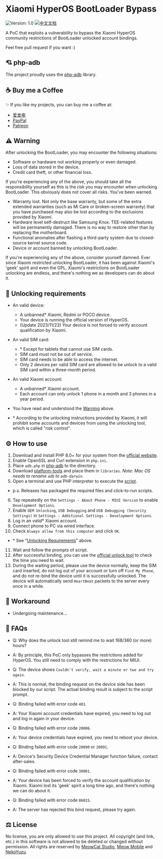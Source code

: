 # Xiaomi HyperOS BootLoader Bypass

![Version: 1.0](https://img.shields.io/badge/Version-1.0-brightgreen?style=for-the-badge) [![中文文档](https://img.shields.io/badge/中文文档-brightgreen?style=for-the-badge)](README-zh.md)

A PoC that exploits a vulnerability to bypass the Xiaomi HyperOS community restrictions of BootLoader unlocked account bindings.

Feel free pull request if you want :)

## 💘 php-adb

The project proudly uses the [php-adb](https://github.com/MlgmXyysd/php-adb) library.

## ☕ Buy me a Coffee

✨ If you like my projects, you can buy me a coffee at:

 - [爱发电](https://afdian.net/@MlgmXyysd)
 - [PayPal](https://paypal.me/MlgmXyysd)
 - [Patreon](https://www.patreon.com/MlgmXyysd)

## ⚠️ Warning

After unlocking the BootLoader, you may encounter the following situations:

- Software or hardware not working properly or even damaged.
- Loss of data stored in the device.
- Credit card theft, or other financial loss.

If you're experiencing any of the above, you should take all the responsibility yourself as this is the risk you may encounter when unlocking BootLoader. This obviously does not cover all risks. You've been warned.

- Warranty lost. Not only the base warranty, but some of the extra extended warranties (such as Mi Care or broken-screen warranty) that you have purchased may also be lost according to the exclusions provided by Xiaomi.
- Hardware level self-destruct like Samsung Knox. TEE-related features will be permanently damaged. There is no way to restore other than by replacing the motherboard.
- Functional anomalies after flashing a third-party system due to closed-source kernel source code.
- Device or account banned by unlocking BootLoader.

If you're experiencing any of the above, consider yourself damned. Ever since Xiaomi restricted unlocking BootLoader, it has been against Xiaomi's 'geek' spirit and even the GPL. Xiaomi's restrictions on BootLoader unlocking are endless, and there's nothing we as developers can do about it.

## 📲 Unlocking requirements

- An valid device:
  - A unbanned\* Xiaomi, Redmi or POCO device.
  - Your device is running the official version of HyperOS.
  - (Update 2023/11/23) Your device is not forced to verify account qualification by Xiaomi.
- An valid SIM card:
  - \* Except for tablets that cannot use SIM cards.
  - SIM card must not be out of service.
  - SIM card needs to be able to access the internet.
  - Only 2 devices per valid SIM card are allowed to be unlock to a valid SIM card within a three-month period.
- An valid Xiaomi account:
  - A unbanned\* Xiaomi account.
  - Each account can only unlock 1 phone in a month and 3 phones in a year period.
- You have read and understood the [Warning](#%EF%B8%8F-warning) above.

- \*  According to the unlocking instructions provided by Xiaomi, it will prohibit some accounts and devices from using the unlocking tool, which is called "risk control".

## ⚙️ How to use

1. Download and install PHP 8.0+ for your system from the [official website](https://www.php.net/downloads).
2. Enable OpenSSL and Curl extension in `php.ini`.
3. Place `adb.php` in [php-adb](https://github.com/MlgmXyysd/php-adb) to the directory.
4. Download [platform-tools](https://developer.android.com/studio/releases/platform-tools) and place them in `libraries`. *Note: Mac OS needs to rename `adb` to `adb-darwin`.*
5. Open a terminal and use PHP interpreter to execute the [script](bypass.php).

- p.s. Releases has packaged the required files and click-to-run scripts.

6. Tap repeatedly on the `Settings - About Phone - MIUI Version` to enable `Development Options`.
7. Enable `OEM Unlocking`, `USB Debugging` and `USB Debugging (Security Settings)` in `Settings - Additional Settings - Development Options`.
8. Log in an _valid_\* Xiaomi account.
9. Connect phone to PC via wired interface.
10. Check `Always allow from this computer` and click `OK`.

- \* See "[Unlocking Requirements](#-Unlocking-requirements)" above.

11. Wait and follow the prompts of script.
12. After successful binding, you can use the [official unlock tool](https://en.miui.com/unlock/index.html) to check the time you need to wait.
13. During the waiting period, please use the device normally, keep the SIM card inserted, do not log out of your account or turn off `Find My Phone`, and do not re-bind the device until it is successfully unlocked. The device will automatically send `HeartBeat` packets to the server every once in a while.

## 📖 Workaround

- Undergoing maintenance...

## 🔖 FAQs

- Q: Why does the unlock tool still remind me to wait 168/360 (or more) hours?
- A: By principle, this PoC only bypasses the restrictions added for HyperOS. You still need to comply with the restrictions for MIUI.

- Q: The device shows `Couldn't verify, wait a minute or two and try again`.
- A: This is normal, the binding request on the device side has been blocked by our script. The actual binding result is subject to the script prompt.

- Q: Binding failed with error code `401`.
- A: Your Xiaomi account credentials have expired, you need to log out and log in again in your device.

- Q: Binding failed with error code `20086`.
- A: Your device credentials have expired, you need to reboot your device.

- Q: Binding failed with error code `20090` or `20091`.
- A: Device's Security Device Credential Manager function failure, contact after-sales.

- Q: Binding failed with error code `30001`.
- A: Your device has been forced to verify the account qualification by Xiaomi. Xiaomi lost its 'geek' spirit a long time ago, and there's nothing we can do about it.

- Q: Binding failed with error code `86015`.
- A: The server has rejected this bind request, please try again.

## ⚖️ License

No license, you are only allowed to use this project. All copyright (and link, etc.) in this software is not allowed to be deleted or changed without permission. All rights are reserved by [MeowCat Studio](https://github.com/MeowCat-Studio), [Meow Mobile](https://github.com/Meow-Mobile) and [NekoYuzu](https://github.com/MlgmXyysd).
